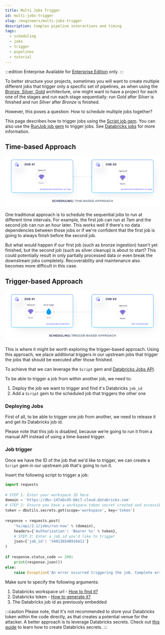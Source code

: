 ```yaml
---
title: Multi Jobs Trigger
id: multi-jobs-trigger
slug: /engineers/multi-jobs-trigger
description: Complex pipeline interactions and timing
tags:
  - scheduling
  - jobs
  - trigger
  - pipelines
  - tutorial
---
```


:::edition Enterprise
Available for [Enterprise Edition](/getting-started/editions/) only.
:::

To better structure your projects, sometimes you will want to create multiple different jobs that trigger only a specific set of pipelines, as when using the [Bronze, Silver, Gold](https://www.prophecy.io/blogs/prophecy-with-delta#bronze-silver-gold-layers) architecture, one might want to have a project for each one of the stages and run each stage sequentially: run _Gold_ after _Silver_ is finished and run _Silver_ after _Bronze_ is finished.

However, this poses a question: How to schedule multiple jobs together?

This page describes how to trigger jobs using the [Script job gem](/engineers/databricks-jobs#script-gem). You can also use the [RunJob job gem](/engineers/databricks-jobs#runjob-gem) to trigger jobs. See [Databricks jobs](/engineers/databricks-jobs) for more information.

## Time-based Approach

![Data pipeline](img/jobs-tigger-time-based.png)

One traditional approach is to schedule the sequential jobs to run at different time intervals. For example, the first job can run at 7am and the second job can run an hour later. This works well if there's no data dependencies between those jobs or if we're confident that the first job is going to always finish before the second job.

But what would happen if our first job (such as bronze ingestion) hasn't yet finished, but the second job (such as silver cleanup) is about to start? This could potentially result in only partially processed data or even break the downstream jobs completely. Recoverability and maintenance also becomes more difficult in this case.

## Trigger-based Approach

![Data pipeline](img/jobs-tigger-trigger-based.png)

This is where it might be worth exploring the trigger-based approach. Using this approach, we place additional triggers in our upstream jobs that trigger the jobs that should be executed after those finished.

To achieve that we can leverage the `Script` gem
and [Databricks Jobs API](https://docs.databricks.com/dev-tools/api/latest/jobs.html#operation/JobsRunNow).

To be able to trigger a job from within another job, we need to:

1. Deploy the job we want to trigger and find it's Databricks `job_id`
2. Add a `Script` gem to the scheduled job that triggers the other one

### Deploying Jobs

First of all, to be able to trigger one job from another, we need to release it and get its Databricks job id.

Please note that this job is disabled, because we’re going to run it from a manual API instead of using a time-based trigger.

### Job trigger

Once we have the ID of the job that we'd like to trigger, we can create a `Script` gem in our upstream job
that's going to run it.

Insert the following script to trigger a job:

```python
import requests

# STEP 1: Enter your workspace ID here
domain = 'https://dbc-147abc45-b6c7.cloud.databricks.com'
# STEP 2: Ensure you have a workspace.token secret created and accessible
token = dbutils.secrets.get(scope='workspace', key='token')

response = requests.post(
    '%s/api/2.1/jobs/run-now' % (domain),
    headers={'Authorization': 'Bearer %s' % token},
    # STEP 3: Enter a job_id you'd like to trigger
    json={'job_id': '549136548916411'}
)

if response.status_code == 200:
    print(response.json())
else:
    raise Exception('An error occurred triggering the job. Complete error: %s' % (response.json()))
```

Make sure to specify the following arguments:

1. Databricks workspace url - [How to find it?](https://docs.databricks.com/workspace/workspace-details.html#workspace-instance-names-urls-and-ids)
2. Databricks token - [How to generate it?](https://docs.databricks.com/dev-tools/api/latest/authentication.html#generate-a-personal-access-token)
3. The Databricks job id as previously embedded

:::caution
Please note, that it's not recommended to store your Databricks token within the code directly, as that creates a
potential venue for the attacker. A better approach is to leverage Databricks secrets. Check
out [this guide](https://docs.databricks.com/security/secrets/secrets.html#create-a-secret-in-a-databricks-backed-scope)
to learn how to create Databricks secrets.
:::
